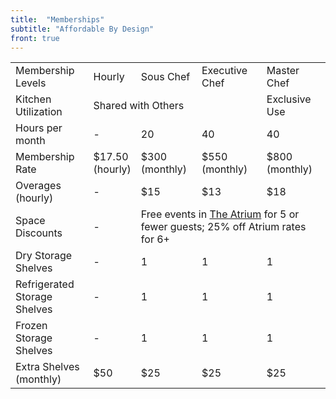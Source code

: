 ```yaml
---
title:  "Memberships"
subtitle: "Affordable By Design"
front: true
---
```

<table class="table memberships">
  <tbody>
    <tr>
		<td>Membership Levels</td>
		<td class="bg-black">Hourly</td>
		<td class="bg-red">Sous Chef</td>
		<td class="bg-green">Executive Chef</td>
		<td class="bg-yellow">Master Chef</td>
    </tr>  
    <tr>
		<td>Kitchen Utilization</td>
		<td colspan="3" class="smalltext">Shared with Others</td>
		<td class="smalltext">Exclusive Use</td>
    </tr>	
    <tr>
		<td>Hours per month</td>
		<td>-</td>
		<td>20</td>
		<td>40</td>
		<td>40</td>
    </tr>
    <tr class="money">
		<td>Membership Rate</td>
		<td>$17.50 <br /><span class="smalltext">(hourly)</span></td>
		<td>$300 <br /><span class="smalltext">(monthly)</span></td>
		<td>$550 <br /><span class="smalltext">(monthly)</span></td>
		<td>$800 <br /><span class="smalltext">(monthly)</span></td>
    </tr>	
    <tr>
		<td>Overages (hourly)</td>
		<td>-</td>
		<td>$15</td>
		<td>$13</td>
		<td>$18</td>
    </tr>
	<tr>
		<td>Space Discounts</td>
		<td>-</td>
		<td colspan="3" class="smalltext">Free events in <a target="_blank" href="http://thesummitfw.com/property/#atrium">The Atrium</a> for 5 or fewer guests; 25% off Atrium rates for 6+</td>
    </tr>
    <tr>
		<td>Dry Storage Shelves</td>
		<td>-</td>
		<td>1</td>
		<td>1</td>
		<td>1</td>
    </tr>
    <tr>
		<td>Refrigerated Storage Shelves</td>
		<td>-</td>
		<td>1</td>
		<td>1</td>
		<td>1</td>
    </tr>
    <tr>
		<td>Frozen Storage Shelves</td>
		<td>-</td>
		<td>1</td>
		<td>1</td>
		<td>1</td>
    </tr>	
    <tr>
		<td>Extra Shelves (monthly)</td>
		<td>$50</td>
		<td>$25</td>
		<td>$25</td>
		<td>$25</td>
    </tr>
  </tbody>
</table>